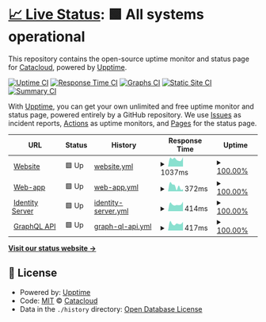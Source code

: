 # [📈 Live Status](https://status.catacloud.com): <!--live status--> **🟩 All systems operational**

This repository contains the open-source uptime monitor and status page for [Catacloud](https://www.catacloud.com), powered by [Upptime](https://github.com/upptime/upptime).

[![Uptime CI](https://github.com/Catacloud/statuspage/workflows/Uptime%20CI/badge.svg)](https://github.com/Catacloud/statuspage/actions?query=workflow%3A%22Uptime+CI%22)
[![Response Time CI](https://github.com/Catacloud/statuspage/workflows/Response%20Time%20CI/badge.svg)](https://github.com/Catacloud/statuspage/actions?query=workflow%3A%22Response+Time+CI%22)
[![Graphs CI](https://github.com/Catacloud/statuspage/workflows/Graphs%20CI/badge.svg)](https://github.com/Catacloud/statuspage/actions?query=workflow%3A%22Graphs+CI%22)
[![Static Site CI](https://github.com/Catacloud/statuspage/workflows/Static%20Site%20CI/badge.svg)](https://github.com/Catacloud/statuspage/actions?query=workflow%3A%22Static+Site+CI%22)
[![Summary CI](https://github.com/Catacloud/statuspage/workflows/Summary%20CI/badge.svg)](https://github.com/Catacloud/statuspage/actions?query=workflow%3A%22Summary+CI%22)

With [Upptime](https://upptime.js.org), you can get your own unlimited and free uptime monitor and status page, powered entirely by a GitHub repository. We use [Issues](https://github.com/Catacloud/statuspage/issues) as incident reports, [Actions](https://github.com/Catacloud/statuspage/actions) as uptime monitors, and [Pages](https://status.catacloud.com) for the status page.

<!--start: status pages-->
<!-- This summary is generated by Upptime (https://github.com/upptime/upptime) -->
<!-- Do not edit this manually, your changes will be overwritten -->
<!-- prettier-ignore -->
| URL | Status | History | Response Time | Uptime |
| --- | ------ | ------- | ------------- | ------ |
| <img alt="" src="https://icons.duckduckgo.com/ip3/www.catacloud.com.ico" height="13"> [Website](https://www.catacloud.com) | 🟩 Up | [website.yml](https://github.com/Catacloud/statuspage/commits/HEAD/history/website.yml) | <details><summary><img alt="Response time graph" src="./graphs/website/response-time-week.png" height="20"> 1037ms</summary><br><a href="https://status.catacloud.com/history/website"><img alt="Response time 1522" src="https://img.shields.io/endpoint?url=https%3A%2F%2Fraw.githubusercontent.com%2FCatacloud%2Fstatuspage%2FHEAD%2Fapi%2Fwebsite%2Fresponse-time.json"></a><br><a href="https://status.catacloud.com/history/website"><img alt="24-hour response time 1292" src="https://img.shields.io/endpoint?url=https%3A%2F%2Fraw.githubusercontent.com%2FCatacloud%2Fstatuspage%2FHEAD%2Fapi%2Fwebsite%2Fresponse-time-day.json"></a><br><a href="https://status.catacloud.com/history/website"><img alt="7-day response time 1037" src="https://img.shields.io/endpoint?url=https%3A%2F%2Fraw.githubusercontent.com%2FCatacloud%2Fstatuspage%2FHEAD%2Fapi%2Fwebsite%2Fresponse-time-week.json"></a><br><a href="https://status.catacloud.com/history/website"><img alt="30-day response time 1113" src="https://img.shields.io/endpoint?url=https%3A%2F%2Fraw.githubusercontent.com%2FCatacloud%2Fstatuspage%2FHEAD%2Fapi%2Fwebsite%2Fresponse-time-month.json"></a><br><a href="https://status.catacloud.com/history/website"><img alt="1-year response time 1523" src="https://img.shields.io/endpoint?url=https%3A%2F%2Fraw.githubusercontent.com%2FCatacloud%2Fstatuspage%2FHEAD%2Fapi%2Fwebsite%2Fresponse-time-year.json"></a></details> | <details><summary><a href="https://status.catacloud.com/history/website">100.00%</a></summary><a href="https://status.catacloud.com/history/website"><img alt="All-time uptime 98.80%" src="https://img.shields.io/endpoint?url=https%3A%2F%2Fraw.githubusercontent.com%2FCatacloud%2Fstatuspage%2FHEAD%2Fapi%2Fwebsite%2Fuptime.json"></a><br><a href="https://status.catacloud.com/history/website"><img alt="24-hour uptime 100.00%" src="https://img.shields.io/endpoint?url=https%3A%2F%2Fraw.githubusercontent.com%2FCatacloud%2Fstatuspage%2FHEAD%2Fapi%2Fwebsite%2Fuptime-day.json"></a><br><a href="https://status.catacloud.com/history/website"><img alt="7-day uptime 100.00%" src="https://img.shields.io/endpoint?url=https%3A%2F%2Fraw.githubusercontent.com%2FCatacloud%2Fstatuspage%2FHEAD%2Fapi%2Fwebsite%2Fuptime-week.json"></a><br><a href="https://status.catacloud.com/history/website"><img alt="30-day uptime 100.00%" src="https://img.shields.io/endpoint?url=https%3A%2F%2Fraw.githubusercontent.com%2FCatacloud%2Fstatuspage%2FHEAD%2Fapi%2Fwebsite%2Fuptime-month.json"></a><br><a href="https://status.catacloud.com/history/website"><img alt="1-year uptime 99.22%" src="https://img.shields.io/endpoint?url=https%3A%2F%2Fraw.githubusercontent.com%2FCatacloud%2Fstatuspage%2FHEAD%2Fapi%2Fwebsite%2Fuptime-year.json"></a></details>
| <img alt="" src="https://icons.duckduckgo.com/ip3/app.catacloud.com.ico" height="13"> [Web-app](https://app.catacloud.com) | 🟩 Up | [web-app.yml](https://github.com/Catacloud/statuspage/commits/HEAD/history/web-app.yml) | <details><summary><img alt="Response time graph" src="./graphs/web-app/response-time-week.png" height="20"> 372ms</summary><br><a href="https://status.catacloud.com/history/web-app"><img alt="Response time 330" src="https://img.shields.io/endpoint?url=https%3A%2F%2Fraw.githubusercontent.com%2FCatacloud%2Fstatuspage%2FHEAD%2Fapi%2Fweb-app%2Fresponse-time.json"></a><br><a href="https://status.catacloud.com/history/web-app"><img alt="24-hour response time 159" src="https://img.shields.io/endpoint?url=https%3A%2F%2Fraw.githubusercontent.com%2FCatacloud%2Fstatuspage%2FHEAD%2Fapi%2Fweb-app%2Fresponse-time-day.json"></a><br><a href="https://status.catacloud.com/history/web-app"><img alt="7-day response time 372" src="https://img.shields.io/endpoint?url=https%3A%2F%2Fraw.githubusercontent.com%2FCatacloud%2Fstatuspage%2FHEAD%2Fapi%2Fweb-app%2Fresponse-time-week.json"></a><br><a href="https://status.catacloud.com/history/web-app"><img alt="30-day response time 405" src="https://img.shields.io/endpoint?url=https%3A%2F%2Fraw.githubusercontent.com%2FCatacloud%2Fstatuspage%2FHEAD%2Fapi%2Fweb-app%2Fresponse-time-month.json"></a><br><a href="https://status.catacloud.com/history/web-app"><img alt="1-year response time 309" src="https://img.shields.io/endpoint?url=https%3A%2F%2Fraw.githubusercontent.com%2FCatacloud%2Fstatuspage%2FHEAD%2Fapi%2Fweb-app%2Fresponse-time-year.json"></a></details> | <details><summary><a href="https://status.catacloud.com/history/web-app">100.00%</a></summary><a href="https://status.catacloud.com/history/web-app"><img alt="All-time uptime 100.00%" src="https://img.shields.io/endpoint?url=https%3A%2F%2Fraw.githubusercontent.com%2FCatacloud%2Fstatuspage%2FHEAD%2Fapi%2Fweb-app%2Fuptime.json"></a><br><a href="https://status.catacloud.com/history/web-app"><img alt="24-hour uptime 100.00%" src="https://img.shields.io/endpoint?url=https%3A%2F%2Fraw.githubusercontent.com%2FCatacloud%2Fstatuspage%2FHEAD%2Fapi%2Fweb-app%2Fuptime-day.json"></a><br><a href="https://status.catacloud.com/history/web-app"><img alt="7-day uptime 100.00%" src="https://img.shields.io/endpoint?url=https%3A%2F%2Fraw.githubusercontent.com%2FCatacloud%2Fstatuspage%2FHEAD%2Fapi%2Fweb-app%2Fuptime-week.json"></a><br><a href="https://status.catacloud.com/history/web-app"><img alt="30-day uptime 100.00%" src="https://img.shields.io/endpoint?url=https%3A%2F%2Fraw.githubusercontent.com%2FCatacloud%2Fstatuspage%2FHEAD%2Fapi%2Fweb-app%2Fuptime-month.json"></a><br><a href="https://status.catacloud.com/history/web-app"><img alt="1-year uptime 100.00%" src="https://img.shields.io/endpoint?url=https%3A%2F%2Fraw.githubusercontent.com%2FCatacloud%2Fstatuspage%2FHEAD%2Fapi%2Fweb-app%2Fuptime-year.json"></a></details>
| <img alt="" src="https://icons.duckduckgo.com/ip3/login.catacloud.com.ico" height="13"> [Identity Server](https://login.catacloud.com/.well-known/openid-configuration) | 🟩 Up | [identity-server.yml](https://github.com/Catacloud/statuspage/commits/HEAD/history/identity-server.yml) | <details><summary><img alt="Response time graph" src="./graphs/identity-server/response-time-week.png" height="20"> 414ms</summary><br><a href="https://status.catacloud.com/history/identity-server"><img alt="Response time 443" src="https://img.shields.io/endpoint?url=https%3A%2F%2Fraw.githubusercontent.com%2FCatacloud%2Fstatuspage%2FHEAD%2Fapi%2Fidentity-server%2Fresponse-time.json"></a><br><a href="https://status.catacloud.com/history/identity-server"><img alt="24-hour response time 560" src="https://img.shields.io/endpoint?url=https%3A%2F%2Fraw.githubusercontent.com%2FCatacloud%2Fstatuspage%2FHEAD%2Fapi%2Fidentity-server%2Fresponse-time-day.json"></a><br><a href="https://status.catacloud.com/history/identity-server"><img alt="7-day response time 414" src="https://img.shields.io/endpoint?url=https%3A%2F%2Fraw.githubusercontent.com%2FCatacloud%2Fstatuspage%2FHEAD%2Fapi%2Fidentity-server%2Fresponse-time-week.json"></a><br><a href="https://status.catacloud.com/history/identity-server"><img alt="30-day response time 491" src="https://img.shields.io/endpoint?url=https%3A%2F%2Fraw.githubusercontent.com%2FCatacloud%2Fstatuspage%2FHEAD%2Fapi%2Fidentity-server%2Fresponse-time-month.json"></a><br><a href="https://status.catacloud.com/history/identity-server"><img alt="1-year response time 441" src="https://img.shields.io/endpoint?url=https%3A%2F%2Fraw.githubusercontent.com%2FCatacloud%2Fstatuspage%2FHEAD%2Fapi%2Fidentity-server%2Fresponse-time-year.json"></a></details> | <details><summary><a href="https://status.catacloud.com/history/identity-server">100.00%</a></summary><a href="https://status.catacloud.com/history/identity-server"><img alt="All-time uptime 98.98%" src="https://img.shields.io/endpoint?url=https%3A%2F%2Fraw.githubusercontent.com%2FCatacloud%2Fstatuspage%2FHEAD%2Fapi%2Fidentity-server%2Fuptime.json"></a><br><a href="https://status.catacloud.com/history/identity-server"><img alt="24-hour uptime 100.00%" src="https://img.shields.io/endpoint?url=https%3A%2F%2Fraw.githubusercontent.com%2FCatacloud%2Fstatuspage%2FHEAD%2Fapi%2Fidentity-server%2Fuptime-day.json"></a><br><a href="https://status.catacloud.com/history/identity-server"><img alt="7-day uptime 100.00%" src="https://img.shields.io/endpoint?url=https%3A%2F%2Fraw.githubusercontent.com%2FCatacloud%2Fstatuspage%2FHEAD%2Fapi%2Fidentity-server%2Fuptime-week.json"></a><br><a href="https://status.catacloud.com/history/identity-server"><img alt="30-day uptime 100.00%" src="https://img.shields.io/endpoint?url=https%3A%2F%2Fraw.githubusercontent.com%2FCatacloud%2Fstatuspage%2FHEAD%2Fapi%2Fidentity-server%2Fuptime-month.json"></a><br><a href="https://status.catacloud.com/history/identity-server"><img alt="1-year uptime 99.97%" src="https://img.shields.io/endpoint?url=https%3A%2F%2Fraw.githubusercontent.com%2FCatacloud%2Fstatuspage%2FHEAD%2Fapi%2Fidentity-server%2Fuptime-year.json"></a></details>
| <img alt="" src="https://icons.duckduckgo.com/ip3/api.catacloud.com.ico" height="13"> [GraphQL API](https://api.catacloud.com) | 🟩 Up | [graph-ql-api.yml](https://github.com/Catacloud/statuspage/commits/HEAD/history/graph-ql-api.yml) | <details><summary><img alt="Response time graph" src="./graphs/graph-ql-api/response-time-week.png" height="20"> 417ms</summary><br><a href="https://status.catacloud.com/history/graph-ql-api"><img alt="Response time 440" src="https://img.shields.io/endpoint?url=https%3A%2F%2Fraw.githubusercontent.com%2FCatacloud%2Fstatuspage%2FHEAD%2Fapi%2Fgraph-ql-api%2Fresponse-time.json"></a><br><a href="https://status.catacloud.com/history/graph-ql-api"><img alt="24-hour response time 506" src="https://img.shields.io/endpoint?url=https%3A%2F%2Fraw.githubusercontent.com%2FCatacloud%2Fstatuspage%2FHEAD%2Fapi%2Fgraph-ql-api%2Fresponse-time-day.json"></a><br><a href="https://status.catacloud.com/history/graph-ql-api"><img alt="7-day response time 417" src="https://img.shields.io/endpoint?url=https%3A%2F%2Fraw.githubusercontent.com%2FCatacloud%2Fstatuspage%2FHEAD%2Fapi%2Fgraph-ql-api%2Fresponse-time-week.json"></a><br><a href="https://status.catacloud.com/history/graph-ql-api"><img alt="30-day response time 503" src="https://img.shields.io/endpoint?url=https%3A%2F%2Fraw.githubusercontent.com%2FCatacloud%2Fstatuspage%2FHEAD%2Fapi%2Fgraph-ql-api%2Fresponse-time-month.json"></a><br><a href="https://status.catacloud.com/history/graph-ql-api"><img alt="1-year response time 437" src="https://img.shields.io/endpoint?url=https%3A%2F%2Fraw.githubusercontent.com%2FCatacloud%2Fstatuspage%2FHEAD%2Fapi%2Fgraph-ql-api%2Fresponse-time-year.json"></a></details> | <details><summary><a href="https://status.catacloud.com/history/graph-ql-api">100.00%</a></summary><a href="https://status.catacloud.com/history/graph-ql-api"><img alt="All-time uptime 99.99%" src="https://img.shields.io/endpoint?url=https%3A%2F%2Fraw.githubusercontent.com%2FCatacloud%2Fstatuspage%2FHEAD%2Fapi%2Fgraph-ql-api%2Fuptime.json"></a><br><a href="https://status.catacloud.com/history/graph-ql-api"><img alt="24-hour uptime 100.00%" src="https://img.shields.io/endpoint?url=https%3A%2F%2Fraw.githubusercontent.com%2FCatacloud%2Fstatuspage%2FHEAD%2Fapi%2Fgraph-ql-api%2Fuptime-day.json"></a><br><a href="https://status.catacloud.com/history/graph-ql-api"><img alt="7-day uptime 100.00%" src="https://img.shields.io/endpoint?url=https%3A%2F%2Fraw.githubusercontent.com%2FCatacloud%2Fstatuspage%2FHEAD%2Fapi%2Fgraph-ql-api%2Fuptime-week.json"></a><br><a href="https://status.catacloud.com/history/graph-ql-api"><img alt="30-day uptime 100.00%" src="https://img.shields.io/endpoint?url=https%3A%2F%2Fraw.githubusercontent.com%2FCatacloud%2Fstatuspage%2FHEAD%2Fapi%2Fgraph-ql-api%2Fuptime-month.json"></a><br><a href="https://status.catacloud.com/history/graph-ql-api"><img alt="1-year uptime 100.00%" src="https://img.shields.io/endpoint?url=https%3A%2F%2Fraw.githubusercontent.com%2FCatacloud%2Fstatuspage%2FHEAD%2Fapi%2Fgraph-ql-api%2Fuptime-year.json"></a></details>

<!--end: status pages-->

[**Visit our status website →**](https://status.catacloud.com)

## 📄 License

- Powered by: [Upptime](https://github.com/upptime/upptime)
- Code: [MIT](./LICENSE) © [Catacloud](https://www.catacloud.com)
- Data in the `./history` directory: [Open Database License](https://opendatacommons.org/licenses/odbl/1-0/)
